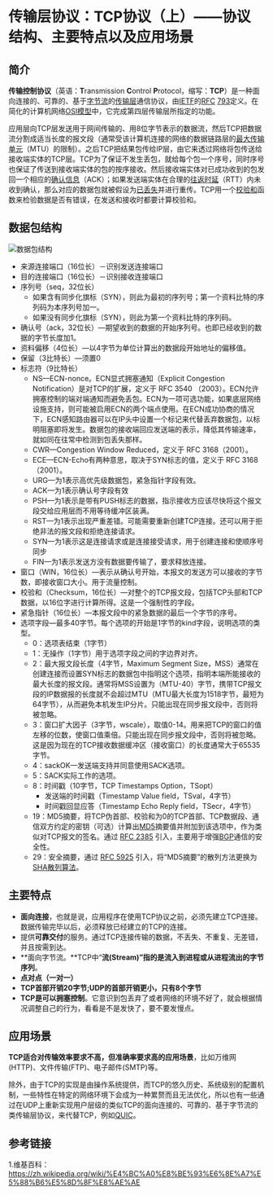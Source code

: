 #      传输层协议：TCP协议（上）——协议结构、主要特点以及应用场景

## 简介

**传输控制协议**（英语：**T**ransmission **C**ontrol **P**rotocol，缩写：**TCP**）是一种面向连接的、可靠的、基于[字节流](https://zh.wikipedia.org/wiki/字節流)的[传输层](https://zh.wikipedia.org/wiki/传输层)通信协议，由[IETF](https://zh.wikipedia.org/wiki/IETF)的[RFC](https://zh.wikipedia.org/wiki/RFC) [793](https://tools.ietf.org/html/rfc793)定义。在简化的计算机网络[OSI模型](https://zh.wikipedia.org/wiki/OSI模型)中，它完成第四层传输层所指定的功能。

应用层向TCP层发送用于网间传输的、用8位字节表示的数据流，然后TCP把数据流分割成适当长度的报文段（通常受该计算机连接的网络的数据链路层的[最大传输单元](https://zh.wikipedia.org/wiki/最大传输单元)（MTU）的限制）。之后TCP把结果包传给IP层，由它来透过网络将包传送给接收端实体的TCP层。TCP为了保证不发生丢包，就给每个包一个序号，同时序号也保证了传送到接收端实体的包的按序接收。然后接收端实体对已成功收到的包发回一个相应的[确认信息](https://zh.wikipedia.org/wiki/確認訊息)（ACK）；如果发送端实体在合理的[往返时延](https://zh.wikipedia.org/wiki/來回通訊延遲)（RTT）内未收到确认，那么对应的数据包就被假设为[已丢失](https://zh.wikipedia.org/wiki/丢包)并进行重传。TCP用一个[校验和](https://zh.wikipedia.org/wiki/校验和)函数来检验数据是否有错误，在发送和接收时都要计算校验和。



## 数据包结构

![数据包结构](https://s2.loli.net/2023/01/08/fMENdUuWvHXqksY.png)

- 来源连接端口（16位长）－识别发送连接端口
- 目的连接端口（16位长）－识别接收连接端口
- 序列号（seq，32位长）
  - 如果含有同步化旗标（SYN），则此为最初的序列号；第一个资料比特的序列码为本序列号加一。
  - 如果没有同步化旗标（SYN），则此为第一个资料比特的序列码。
- 确认号（ack，32位长）—期望收到的数据的开始序列号。也即已经收到的数据的字节长度加1。
- 资料偏移（4位长）—以4字节为单位计算出的数据段开始地址的偏移值。
- 保留（3比特长）—须置0
- 标志符（9比特长）
  - NS—ECN-nonce。ECN显式拥塞通知（Explicit Congestion Notification）是对TCP的扩展，定义于 RFC 3540 （2003）。ECN允许拥塞控制的端对端通知而避免丢包。ECN为一项可选功能，如果底层网络设施支持，则可能被启用ECN的两个端点使用。在ECN成功协商的情况下，ECN感知路由器可以在IP头中设置一个标记来代替丢弃数据包，以标明阻塞即将发生。数据包的接收端回应发送端的表示，降低其传输速率，就如同在往常中检测到包丢失那样。
  - CWR—Congestion Window Reduced，定义于 RFC 3168（2001）。
  - ECE—ECN-Echo有两种意思，取决于SYN标志的值，定义于 RFC 3168（2001）。
  - URG—为1表示高优先级数据包，紧急指针字段有效。
  - ACK—为1表示确认号字段有效
  - PSH—为1表示是带有PUSH标志的数据，指示接收方应该尽快将这个报文段交给应用层而不用等待缓冲区装满。
  - RST—为1表示出现严重差错。可能需要重新创建TCP连接。还可以用于拒绝非法的报文段和拒绝连接请求。
  - SYN—为1表示这是连接请求或是连接接受请求，用于创建连接和使顺序号同步
  - FIN—为1表示发送方没有数据要传输了，要求释放连接。
- 窗口（WIN，16位长）—表示从确认号开始，本报文的发送方可以接收的字节数，即接收窗口大小。用于流量控制。
- 校验和（Checksum，16位长）—对整个的TCP报文段，包括TCP头部和TCP数据，以16位字进行计算所得。这是一个强制性的字段。
- 紧急指针（16位长）—本报文段中的紧急数据的最后一个字节的序号。
- 选项字段—最多40字节。每个选项的开始是1字节的kind字段，说明选项的类型。
  - 0：选项表结束（1字节）
  - 1：无操作（1字节）用于选项字段之间的字边界对齐。
  - 2：最大报文段长度（4字节，Maximum Segment Size，MSS）通常在创建连接而设置SYN标志的数据包中指明这个选项，指明本端所能接收的最大长度的报文段。通常将MSS设置为（MTU-40）字节，携带TCP报文段的IP数据报的长度就不会超过MTU（MTU最大长度为1518字节，最短为64字节），从而避免本机发生IP分片。只能出现在同步报文段中，否则将被忽略。
  - 3：窗口扩大因子（3字节，wscale），取值0-14。用来把TCP的窗口的值左移的位数，使窗口值乘倍。只能出现在同步报文段中，否则将被忽略。这是因为现在的TCP接收数据缓冲区（接收窗口）的长度通常大于65535字节。
  - 4：sackOK—发送端支持并同意使用SACK选项。
  - 5：SACK实际工作的选项。
  - 8：时间戳（10字节，TCP Timestamps Option，TSopt）
    - 发送端的时间戳（Timestamp Value field，TSval，4字节）
    - 时间戳回显应答（Timestamp Echo Reply field，TSecr，4字节）
  - 19：MD5摘要，将TCP伪首部、校验和为0的TCP首部、TCP数据段、通信双方约定的密钥（可选）计算出[MD5](https://zh.wikipedia.org/wiki/MD5)摘要值并附加到该选项中，作为类似对TCP报文的签名。通过 [RFC 2385](https://tools.ietf.org/html/rfc2385) 引入，主要用于增强[BGP](https://zh.wikipedia.org/wiki/边界网关协议)通信的安全性。
  - 29：安全摘要，通过 [RFC 5925](https://tools.ietf.org/html/rfc5925) 引入，将“MD5摘要”的散列方法更换为[SHA散列算法](https://zh.wikipedia.org/wiki/SHA家族)。

## 主要特点

- **面向连接**，也就是说，应用程序在使用TCP协议之前，必须先建立TCP连接。数据传输完毕以后，必须释放已经建立的TCP的连接。
- 提供**可靠交付**的服务。通过TCP连接传输的数据，不丢失、不重复、无差错，并且按需到达。
- **面向字节流。**TCP中“**流(Stream)”指的是流入到进程或从进程流出的字节序列**。 
- **点对点（一对一）**
- **TCP首部开销20字节;UDP的首部开销更小，只有8个字节**
- **TCP是可以拥塞控制**。它意识到包丢弃了或者网络的环境不好了，就会根据情况调整自己的行为，看看是不是发快了，要不要发慢点。



## 应用场景

**TCP适合对传输效率要求不高，但准确率要求高的应用场景**，比如万维网(HTTP)、文件传输(FTP)、电子邮件(SMTP)等。

除外，由于TCP的实现是由操作系统提供，而TCP的悠久历史、系统级别的配置机制，一些特性在特定的网络环境下会成为一种累赘而且无法优化，所以也有一些通过在UDP上重新实现用户层级的类似TCP的面向连接的、可靠的、基于字节流的类传输层协议，来代替TCP，例如[QUIC](https://zh.wikipedia.org/wiki/QUIC)。



## 参考链接

1.维基百科：https://zh.wikipedia.org/wiki/%E4%BC%A0%E8%BE%93%E6%8E%A7%E5%88%B6%E5%8D%8F%E8%AE%AE